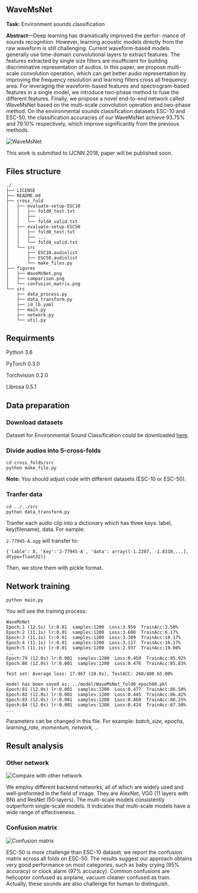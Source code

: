 ## WaveMsNet

**Task:** Environment sounds classification

**Abstract**—Deep learning has dramatically improved the perfor- mance of sounds recognition. However, learning acoustic models directly from the raw waveform is still challenging. Current waveform-based models generally use time-domain convolutional layers to extract features. The features extracted by single size filters are insufficient for building discriminative representation of audios. In this paper, we propose multi-scale convolution operation, which can get better audio representation by improving the frequency resolution and learning filters cross all frequency area. For leveraging the waveform-based features and spectrogram-based features in a single model, we introduce two-phase method to fuse the different features. Finally, we propose a novel end-to-end network called WaveMsNet based on the multi-scale convolution operation and two-phase method. On the environmental sounds classification datasets ESC-10 and ESC-50, the classification accuracies of our WaveMsNet achieve 93.75% and 79.10% respectively, which improve significantly from the previous methods.

![WaveMsNet](https://github.com/Black-Black-Man/WaveMsNet/blob/master/figures/WaveMsNet.png)

This work is submitted to IJCNN 2018, paper will be published soon.


## Files structure
	
	./
	├── LICENSE
	├── README.md
	├── cross_fold
	│   ├── evaluate-setup-ESC10
	│   │   ├── fold0_test.txt
	│   │   ├── ...
	│   │   └── fold4_valid.txt
	│   ├── evaluate-setup-ESC50
	│   │   ├── fold0_test.txt
	│   │   ├── ...
	│   │   └── fold4_valid.txt
	│   └── src
	│       ├── ESC10.audiolist
	│       ├── ESC50.audiolist
	│       └── make_files.py
	├── figures
	│   ├── WaveMsNet.png
	│   ├── comparison.png
	│   └── confusion_matrix.png
	└── src
	    ├── data_process.py
	    ├── data_transform.py
	    ├── id_lb.yaml
	    ├── main.py
	    ├── network.py
	    └── util.py
	    
## Requirments
Python 3.6

PyTorch 0.3.0

Torchvision 0.2.0

Librosa 0.5.1

## Data preparation

### Download datasets
Dataset for Environmental Sound Classification could be downloaded [here](https://github.com/karoldvl/ESC-50).

### Divide audios into 5-cross-folds
	cd cross_folds/src
	python make_file.py

**Note:** You should adjust code with different datasets (ESC-10 or ESC-50).

### Tranfer data

	cd ../../src
	python data_transform.py
	
Tranfer each audio clip into a dictionary which has three keys: label, key(filename), data. For eample:

`2-77945-A.ogg` will transfer to:

`{'lable': 8, 'key':'2-77945-A', 'data': array([-1.2207, -1.8310,...], dtype=float32)}`

Then, we store them with pickle format.

## Network training

	python main.py

You will see the training process:

```
WaveMsNet
Epoch:1 (12.5s) lr:0.01  samples:1200  Loss:3.959  TrainAcc:3.50%
Epoch:2 (11.1s) lr:0.01  samples:1200  Loss:3.680  TrainAcc:6.17%
Epoch:3 (11.1s) lr:0.01  samples:1200  Loss:3.389  TrainAcc:10.17%
Epoch:4 (11.1s) lr:0.01  samples:1200  Loss:3.117  TrainAcc:16.17%
Epoch:5 (11.1s) lr:0.01  samples:1200  Loss:2.937  TrainAcc:19.08%
...
Epoch:79 (12.0s) lr:0.001  samples:1200  Loss:0.459  TrainAcc:85.92%
Epoch:80 (12.0s) lr:0.001  samples:1200  Loss:0.476  TrainAcc:85.83%

Test set: Average loss: 17.967 (18.9s), TestACC: 260/400 65.00%

model has been saved as: ../model/WaveMsNet_fold0_epoch80.pkl
Epoch:81 (12.0s) lr:0.001  samples:1200  Loss:0.477  TrainAcc:86.50%
Epoch:82 (12.0s) lr:0.001  samples:1200  Loss:0.445  TrainAcc:86.42%
Epoch:83 (12.0s) lr:0.001  samples:1200  Loss:0.460  TrainAcc:86.25%
Epoch:84 (12.0s) lr:0.001  samples:1200  Loss:0.424  TrainAcc:87.50%
...
```
Parameters can be changed in this file. For example: *batch_size, epochs, learning_rate, momentum, network, ...*

## Result analysis

### Other network

![Compare with other network](https://github.com/Black-Black-Man/WaveMsNet/blob/master/figures/comparison.png)

We employ different backend networks, all of which are widely used and well-preformed in the field of image. They are AlexNet, VGG (11 layers with BN) and ResNet (50-layers). The multi-scale models consistently outperform single-scale models. It indicates that multi-scale models have a wide range of effectiveness. 
### Confusion matrix

![Confusion matrix](https://github.com/Black-Black-Man/WaveMsNet/blob/master/figures/confusion_matrix.png)

ESC-50 is more challenge than ESC-10 dataset, we report the confusion matrix across all folds on ESC-50. The results suggest our approach obtains very good performance on most categories, such as baby crying (95% accuracy) or clock alarm (97% accuracy). Common confusions are helicopter confused as airplane, vacuum cleaner confused as train. Actually, these sounds are also challenge for human to distinguish.

